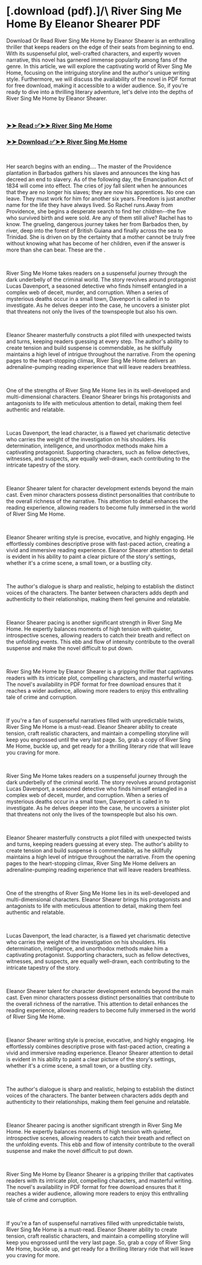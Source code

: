 # [.download (pdf).]/\ River Sing Me Home By Eleanor Shearer PDF

<p>Download Or Read River Sing Me Home by Eleanor Shearer is an enthralling thriller that keeps readers on the edge of their seats from beginning to end. With its suspenseful plot, well-crafted characters, and expertly woven narrative, this novel has garnered immense popularity among fans of the genre. In this article, we will explore the captivating world of River Sing Me Home, focusing on the intriguing storyline and the author's unique writing style. Furthermore, we will discuss the availability of the novel in PDF format for free download, making it accessible to a wider audience. So, if you're ready to dive into a thrilling literary adventure, let's delve into the depths of River Sing Me Home by Eleanor Shearer.</p>
<p>&nbsp;</p>

### [➤➤ Read ✅➤➤ River Sing Me Home](https://pdfwebsitebooks.blogspot.com/id/61111298)

### [➤➤ Download ✅➤➤ River Sing Me Home](https://pdfwebsitebooks.blogspot.com/id/61111298)

<p>&nbsp;</p>
<p>
  Her search begins with an ending....
The master of the Providence plantation in Barbados gathers his slaves and announces the king has decreed an end to slavery. As of the following day, the Emancipation Act of 1834 will come into effect. The cries of joy fall silent when he announces that they are no longer his slaves; they are now his apprentices. No one can leave. They must work for him for another six years. Freedom is just another name for the life they have always lived. So Rachel runs.Away from Providence, she begins a desperate search to find her children--the five who survived birth and were sold. Are any of them still alive? Rachel has to know. The grueling, dangerous journey takes her from Barbados then, by river, deep into the forest of British Guiana and finally across the sea to Trinidad. She is driven on by the certainty that a mother cannot be truly free without knowing what has become of her children, even if the answer is more than she can bear. These are the .</p>
<p>&nbsp;</p>
<p>River Sing Me Home takes readers on a suspenseful journey through the dark underbelly of the criminal world. The story revolves around protagonist Lucas Davenport, a seasoned detective who finds himself entangled in a complex web of deceit, murder, and corruption. When a series of mysterious deaths occur in a small town, Davenport is called in to investigate. As he delves deeper into the case, he uncovers a sinister plot that threatens not only the lives of the townspeople but also his own.</p>
<p>&nbsp;</p>
<p>Eleanor Shearer masterfully constructs a plot filled with unexpected twists and turns, keeping readers guessing at every step. The author's ability to create tension and build suspense is commendable, as he skillfully maintains a high level of intrigue throughout the narrative. From the opening pages to the heart-stopping climax, River Sing Me Home delivers an adrenaline-pumping reading experience that will leave readers breathless.</p>
<p>&nbsp;</p>
<p>One of the strengths of River Sing Me Home lies in its well-developed and multi-dimensional characters. Eleanor Shearer brings his protagonists and antagonists to life with meticulous attention to detail, making them feel authentic and relatable.</p>
<p>&nbsp;</p>
<p>Lucas Davenport, the lead character, is a flawed yet charismatic detective who carries the weight of the investigation on his shoulders. His determination, intelligence, and unorthodox methods make him a captivating protagonist. Supporting characters, such as fellow detectives, witnesses, and suspects, are equally well-drawn, each contributing to the intricate tapestry of the story.</p>
<p>&nbsp;</p>
<p>Eleanor Shearer talent for character development extends beyond the main cast. Even minor characters possess distinct personalities that contribute to the overall richness of the narrative. This attention to detail enhances the reading experience, allowing readers to become fully immersed in the world of River Sing Me Home.</p>
<p>&nbsp;</p>
<p>Eleanor Shearer writing style is precise, evocative, and highly engaging. He effortlessly combines descriptive prose with fast-paced action, creating a vivid and immersive reading experience. Eleanor Shearer attention to detail is evident in his ability to paint a clear picture of the story's settings, whether it's a crime scene, a small town, or a bustling city.</p>
<p>&nbsp;</p>
<p>The author's dialogue is sharp and realistic, helping to establish the distinct voices of the characters. The banter between characters adds depth and authenticity to their relationships, making them feel genuine and relatable.</p>
<p>&nbsp;</p>
<p>Eleanor Shearer pacing is another significant strength in River Sing Me Home. He expertly balances moments of high tension with quieter, introspective scenes, allowing readers to catch their breath and reflect on the unfolding events. This ebb and flow of intensity contribute to the overall suspense and make the novel difficult to put down.</p>
<p>&nbsp;</p>
<p>River Sing Me Home by Eleanor Shearer is a gripping thriller that captivates readers with its intricate plot, compelling characters, and masterful writing. The novel's availability in PDF format for free download ensures that it reaches a wider audience, allowing more readers to enjoy this enthralling tale of crime and corruption.</p>
<p>&nbsp;</p>
<p>If you're a fan of suspenseful narratives filled with unpredictable twists, River Sing Me Home is a must-read. Eleanor Shearer ability to create tension, craft realistic characters, and maintain a compelling storyline will keep you engrossed until the very last page. So, grab a copy of River Sing Me Home, buckle up, and get ready for a thrilling literary ride that will leave you craving for more.</p>
<p>&nbsp;</p>
<p>River Sing Me Home takes readers on a suspenseful journey through the dark underbelly of the criminal world. The story revolves around protagonist Lucas Davenport, a seasoned detective who finds himself entangled in a complex web of deceit, murder, and corruption. When a series of mysterious deaths occur in a small town, Davenport is called in to investigate. As he delves deeper into the case, he uncovers a sinister plot that threatens not only the lives of the townspeople but also his own.</p>
<p>&nbsp;</p>
<p>Eleanor Shearer masterfully constructs a plot filled with unexpected twists and turns, keeping readers guessing at every step. The author's ability to create tension and build suspense is commendable, as he skillfully maintains a high level of intrigue throughout the narrative. From the opening pages to the heart-stopping climax, River Sing Me Home delivers an adrenaline-pumping reading experience that will leave readers breathless.</p>
<p>&nbsp;</p>
<p>One of the strengths of River Sing Me Home lies in its well-developed and multi-dimensional characters. Eleanor Shearer brings his protagonists and antagonists to life with meticulous attention to detail, making them feel authentic and relatable.</p>
<p>&nbsp;</p>
<p>Lucas Davenport, the lead character, is a flawed yet charismatic detective who carries the weight of the investigation on his shoulders. His determination, intelligence, and unorthodox methods make him a captivating protagonist. Supporting characters, such as fellow detectives, witnesses, and suspects, are equally well-drawn, each contributing to the intricate tapestry of the story.</p>
<p>&nbsp;</p>
<p>Eleanor Shearer talent for character development extends beyond the main cast. Even minor characters possess distinct personalities that contribute to the overall richness of the narrative. This attention to detail enhances the reading experience, allowing readers to become fully immersed in the world of River Sing Me Home.</p>
<p>&nbsp;</p>
<p>Eleanor Shearer writing style is precise, evocative, and highly engaging. He effortlessly combines descriptive prose with fast-paced action, creating a vivid and immersive reading experience. Eleanor Shearer attention to detail is evident in his ability to paint a clear picture of the story's settings, whether it's a crime scene, a small town, or a bustling city.</p>
<p>&nbsp;</p>
<p>The author's dialogue is sharp and realistic, helping to establish the distinct voices of the characters. The banter between characters adds depth and authenticity to their relationships, making them feel genuine and relatable.</p>
<p>&nbsp;</p>
<p>Eleanor Shearer pacing is another significant strength in River Sing Me Home. He expertly balances moments of high tension with quieter, introspective scenes, allowing readers to catch their breath and reflect on the unfolding events. This ebb and flow of intensity contribute to the overall suspense and make the novel difficult to put down.</p>
<p>&nbsp;</p>
<p>River Sing Me Home by Eleanor Shearer is a gripping thriller that captivates readers with its intricate plot, compelling characters, and masterful writing. The novel's availability in PDF format for free download ensures that it reaches a wider audience, allowing more readers to enjoy this enthralling tale of crime and corruption.</p>
<p>&nbsp;</p>
<p>If you're a fan of suspenseful narratives filled with unpredictable twists, River Sing Me Home is a must-read. Eleanor Shearer ability to create tension, craft realistic characters, and maintain a compelling storyline will keep you engrossed until the very last page. So, grab a copy of River Sing Me Home, buckle up, and get ready for a thrilling literary ride that will leave you craving for more.</p>
<p>&nbsp;</p>

